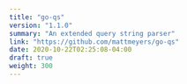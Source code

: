 ```yaml
---
title: "go-qs"
version: "1.1.0"
summary: "An extended query string parser"
link: "https://github.com/mattmeyers/go-qs"
date: 2020-10-22T02:25:08-04:00
draft: true
weight: 300
---
```


